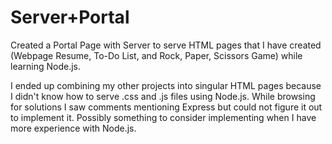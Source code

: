 # Server+Portal
Created a Portal Page with Server to serve HTML pages that I have created (Webpage Resume, To-Do List, and Rock, Paper, Scissors Game) while learning Node.js.

I ended up combining my other projects into singular HTML pages because I didn't know how to serve .css and .js files using Node.js. While browsing for solutions I saw comments mentioning Express but could not figure it out to implement it. Possibly something to consider implementing when I have more experience with Node.js.
